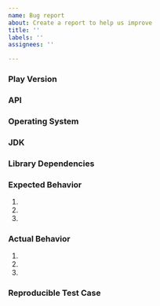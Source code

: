 ```yaml
---
name: Bug report
about: Create a report to help us improve
title: ''
labels: ''
assignees: ''

---
```


<!--

If you are reporting an bug, please be informative. This template can guide you to provide basic information, but you are not limited to that.

### Are you looking for help?

This is an issue tracker, used to manage and track the development of Play. It is not a support system and so it is not a place to ask questions or get help. If you're not sure if you have found a bug, or if you have a feature request, the best place to start is with either the [Discuss Play Forum](https://discuss.playframework.com) or [Stack Overflow](http://stackoverflow.com/questions/ask?tags=playframework).

-->

### Play Version

<!-- The Play version used in project/plugins.sbt -->


### API

<!-- If the project is using Scala, Java or both -->


### Operating System

<!-- Use `uname -a` if on Linuxs -->


### JDK

<!-- Paste the output from `java -version` at the command line. -->

### Library Dependencies

<!-- If this is an issue that involves integration with another system, include the exact version and OS of the other system, including any intermediate drivers or APIs i.e. if you connect to a PostgreSQL database, include both the version / OS of PostgreSQL and the JDBC driver version used to connect to the database. -->

### Expected Behavior

<!-- Please describe the expected behavior of the issue, starting from the first action. -->

1.
2.
3.

### Actual Behavior

<!--

Please provide a description of what actually happens, working from the same starting point.

Be descriptive: "it doesn't work" does not describe what the behavior actually is -- instead, say "the page renders a 500 error code with no body content."  Copy and paste logs, and include any URLs.  Turn on internal Play logging with `<logger name="play" value="TRACE"/>` if there is no log output.

-->

1.
2.
3.

### Reproducible Test Case

<!--

Please provide a PR with a failing test.  

If the issue is more complex or requires configuration, please provide a link to a project on Github that reproduces the issue.

-->